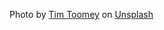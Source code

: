 Photo by <a href="https://unsplash.com/@covertnine?utm_content=creditCopyText&utm_medium=referral&utm_source=unsplash">Tim Toomey</a> on <a href="https://unsplash.com/photos/sliced-bread-on-white-ceramic-plate-STqHLqMne3k?utm_content=creditCopyText&utm_medium=referral&utm_source=unsplash">Unsplash</a>
